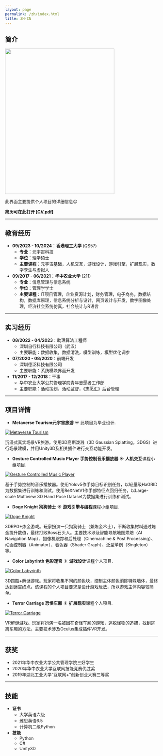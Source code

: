```yaml
---
layout: page
permalink: /zh/index.html
title: ZH-CN
---
```


## 简介

<img src="https://HarveyMao0720.github.io/images/life.jpg" class="floatpic" width="360" height="480">

此界面主要提供个人项目的详细信息😊

**简历可在此打开 [[CV.pdf](https://HarveyMao0720.github.io/file/CV_mhr.pdf)]**

---

## 教育经历

* **09/2023 - 10/2024**：**香港理工大学** (QS57)
  * **专业**：元宇宙科技
  * **学位**：理学硕士
  * **主要课程**：元宇宙基础，人机交互，游戏设计，游戏引擎，扩展现实，数字孪生与虚拟人
* **09/2017 - 06/2021**：**华中农业大学** (211)
  * **专业**：信息管理与信息系统
  * **学位**：管理学学士
  * **主要课程**：IT项目管理，企业资源计划，财务管理，电子商务，数据结构，数据库原理，信息系统分析与设计，网页设计与开发，数字图像处理，经济社会系统仿真，社会统计与R语言

---

## 实习经历

* **08/2022 - 04/2023**：助理算法工程师
  * 深圳自行科技有限公司（武汉）
  * 主要职能：数据收集，数据清洗，模型训练，模型优化调参
* **07/2020 - 08/2020**：前端开发
  * 深圳德泛科技有限公司
  * 主要职能：系统模块界面开发
* **11/2017 - 12/2018**：干事
  * 华中农业大学公共管理学院青年志愿者工作部
  * 主要职能：活动策划，活动监督，《志愿汇》后台管理

---

## 项目详情

* **Metaverse Tourism元宇宙旅游** ☀️
此项目为毕业设计.

[![Metaverse Tourism](https://res.cloudinary.com/marcomontalbano/image/upload/v1723281775/video_to_markdown/images/youtube--rTQUMwsKF6Y-c05b58ac6eb4c4700831b2b3070cd403.jpg)](https://youtube.com/watch?v=rTQUMwsKF6Y)

沉浸式真实场景VR旅游。使用3D高斯泼溅（3D Gaussian Splatting，3DGS）进行场景建模，并用Unity3D及相关插件进行交互功能开发。

* **Gesture Controlled Music Player 手势控制音乐播放器** ☀️
**人机交互**课程小组项目.

[![Gesture Controlled Music Player](https://res.cloudinary.com/marcomontalbano/image/upload/v1723281896/video_to_markdown/images/youtube--AaDbnZ-qJ0A-c05b58ac6eb4c4700831b2b3070cd403.jpg)](https://youtu.be/AaDbnZ-qJ0A "Gesture Controlled Music Player")

基于手势控制的音乐播放器。使用Yolov5作手势目标识别任务，以轻量级HaGRID为数据集进行训练和测试。使用ReXNetV1作手部特征点回归任务，以Large-scale Multiview 3D Hand Pose Dataset为数据集进行训练和测试。

* **Doge Knight 狗狗骑士** ☀️
**游戏引擎与编程**课程小组项目.

[![Doge Knight](https://res.cloudinary.com/marcomontalbano/image/upload/v1723282116/video_to_markdown/images/youtube--5xohCvVkrNI-c05b58ac6eb4c4700831b2b3070cd403.jpg)](https://www.youtube.com/watch?v=5xohCvVkrNI "Doge Knight")

3DRPG+炼金游戏。玩家扮演一只狗狗骑士（兼炼金术士），不断收集材料通过炼金提升数值，最终打败Boss石头人。主要技术涉及智能导航地图烘焙（AI Navigation Map）、摄像机跟踪和后处理（Cinemachine & Post Processing）、动画控制器（Animator）、着色器（Shader Graph）、泛型单例（Singleton）等。

* **Color Labyrinth 色彩迷宫** ☀️
**游戏设计**课程个人项目.

[![Color Labyrinth](https://res.cloudinary.com/marcomontalbano/image/upload/v1723282255/video_to_markdown/images/youtube--Hsgh3dMCjPQ-c05b58ac6eb4c4700831b2b3070cd403.jpg)](https://youtu.be/Hsgh3dMCjPQ "Color Labyrinth")

3D跑酷+解谜游戏。玩家将收集不同的颜色块，控制主体颜色消除特殊墙体，最终达到迷宫终点。该课程的个人项目要求是设计游戏玩法，所以游戏主体内容较简单。

* **Terror Carriage 恐惧车厢** ☀️
**扩展现实**课程个人项目.

[![Terror Carriage](https://res.cloudinary.com/marcomontalbano/image/upload/v1723282351/video_to_markdown/images/youtube---SI6hXCPV28-c05b58ac6eb4c4700831b2b3070cd403.jpg)](https://www.youtube.com/watch?v=-SI6hXCPV28 "Terror Carriage")

VR解谜游戏。玩家将扮演一名被困在奇怪车厢的游戏，逃脱怪物的追捕，找到逃离车厢的方法。主要技术涉及Oculus集成插件VR开发。

---

## 获奖

* 2021年华中农业大学公共管理学院三好学生
* 2020年华中农业大学互联网技能竞赛优胜奖
* 2019年湖北工业大学“互联网+”创新创业大赛三等奖

---

## 技能

* **证书**
  * 大学英语六级
  * 雅思英语6.5
  * 计算机二级Python
* **技能**
  * Python
  * C#
  * Unity3D
